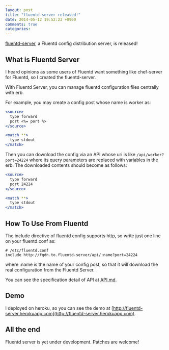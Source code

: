 ```yaml
---
layout: post
title: "fluentd-server released!"
date: 2014-05-12 19:52:23 +0900
comments: true
categories: 
---
```


[fluentd-server](https://github.com/sonots/fluentd-server), a Fluentd config distribution server, is released!

## What is Fluentd Server

I heard opinions as some users of Fluentd want something like chef-server for Fluentd, so I created the fluentd-server. 

With Fluentd Server, you can manage fluentd configuration files centrally with erb.

For example, you may create a config post whose name is worker as:

```apache
<source>
  type forward
  port <%= port %>
</source>

<match **>
  type stdout
</match>
```

Then you can download the config via an API whose uri is like `/api/worker?port=24224` where its query parameters are replaced with variables in the erb. The downloaded contents should become as follows:

```apache
<source>
  type forward
  port 24224
</source>

<match **>
  type stdout
</match>
```

## How To Use From Fluentd

The include directive of fluentd config supports http, so write just one line on your fluentd.conf as:

```
# /etc/fluentd.conf
include http://fqdn.to.fluentd-server/api/:name?port=24224
```

where :name is the name of your config post, so that it will download the real configuration from the Fluentd Server.

You can see the specification detail of API at [API.md](https://github.com/sonots/fluentd-server/blob/master/API.md).

## Demo

I deployed on heroku, so you can see the demo at [http://fluentd-server.herokuapp.com](http://fluentd-server.herokuapp.com).

## All the end

Fluentd server is yet under development. Patches are welcome!

